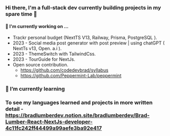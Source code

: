 ### Hi there, I'm a full-stack dev currently building projects in my spare time 👋 ###

#### 🔭 I'm currently working on ...
  - Trackr personal budget (NextTS V13, Railway, Prisma, PostgreSQL ).
  - 2023 - Social media post generator with post preview | using chatGPT ( NextTs v13, Open. a.i ).
  - 2023 - ThemeSwitch with TailwindCss.
  - 2023 - TourGuide for NextJs.
  - Open source contribution.
    - https://github.com/codedevbrad/syllabus
    - https://github.com/Peppermint-Lab/peppermint
   
### 🌱 I’m currently learning

### To see my languages learned and projects in more written detail - https://bradlumberdev.notion.site/bradlumberdev/Brad-Lumber-React-NextJs-developer-4c11fc242ff44499a99aefe3ba92e417

<!--
**codedevbrad/codedevbrad** is a ✨ _special_ ✨ repository because its `README.md` (this file) appears on your GitHub profile.

Here are some ideas to get you started:


- 🔭 I’m currently working on
- 👯 I’m looking to collaborate on ...
- 🤔 I’m looking for help with ...
- 💬 Ask me about ...
- 📫 How to reach me: ...
- 😄 Pronouns: ...
- ⚡ Fun fact: ...
-->
